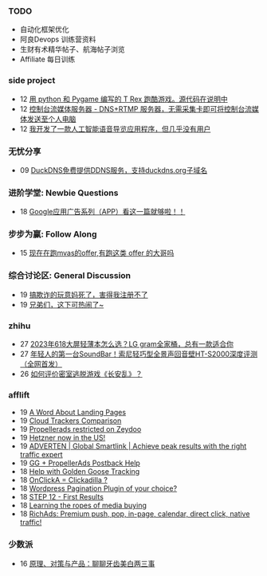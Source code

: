 ### TODO
-  自动化框架优化
-  阿良Devops 训练营资料
-  生财有术精华帖子、航海帖子浏览
-  Affiliate 每日训练

### side project
<!-- sideproject:START -->
-  12 [用 python 和 Pygame 编写的 T Rex 跑酷游戏。源代码在说明中](https://www.youtube.com/watch?v=pZySIXSelCA)
-  12 [控制台流媒体服务器 - DNS+RTMP 服务器，无需采集卡即可将控制台流媒体发送至个人电脑](https://github.com/Aioros/console-streaming-server)
-  12 [我开发了一款人工智能语音导览应用程序，但几乎没有用户](https://www.reddit.com/r/SideProject/comments/18gpp0e/ive_built_an_ai_audio_tour_app_but_have_almost_no/)<!-- sideproject:END -->


### 无忧分享
<!-- ruyo:START -->
-  09 [DuckDNS免费提供DDNS服务，支持duckdns.org子域名](https://51.ruyo.net/18593.html)<!-- ruyo:END -->

### 进阶学堂: Newbie Questions
<!-- advertcn1:START -->
-  18 [Google应用广告系列（APP）看这一篇就够啦！！](https://www.advertcn.com/thread-113715-1-1.html)<!-- advertcn1:END -->

### 步步为赢: Follow Along
<!-- advertcn2:START -->
-  15 [现在在跑mvas的offer,有跑这类 offer 的大哥吗](https://www.advertcn.com/thread-113665-1-1.html)<!-- advertcn2:END -->

### 综合讨论区: General Discussion
<!-- advertcn3:START -->
-  19 [搞欺诈的玩意妈死了，害得我注册不了](https://www.advertcn.com/thread-113724-1-1.html)
-  19 [兄弟们，这下可热闹了~](https://www.advertcn.com/thread-113720-1-1.html)<!-- advertcn3:END -->


### zhihu
<!-- zhihu:START -->
-  27 [2023年618大屏轻薄本怎么选？LG gram全家桶，总有一款适合你](http://zhuanlan.zhihu.com/p/632641888?utm_campaign=rss&utm_medium=rss&utm_source=rss&utm_content=title)
-  27 [年轻人的第一台SoundBar！索尼轻巧型全景声回音壁HT-S2000深度评测（全网首发）](http://zhuanlan.zhihu.com/p/630990296?utm_campaign=rss&utm_medium=rss&utm_source=rss&utm_content=title)
-  26 [如何评价密室逃脱游戏《长安乱》？](http://www.zhihu.com/question/563950552/answer/3045961312?utm_campaign=rss&utm_medium=rss&utm_source=rss&utm_content=title)<!-- zhihu:END -->

### afflift
<!-- afflift:START -->
-  19 [A Word About Landing Pages](https://afflift.com/f/threads/a-word-about-landing-pages.6908/)
-  19 [Cloud Trackers Comparison](https://afflift.com/f/threads/cloud-trackers-comparison.10165/)
-  19 [Propellerads restricted on Zeydoo](https://afflift.com/f/threads/propellerads-restricted-on-zeydoo.12482/)
-  19 [Hetzner now in the US!](https://afflift.com/f/threads/hetzner-now-in-the-us.7794/)
-  19 [ADVERTEN | Global Smartlink | Achieve peak results with the right traffic expert](https://afflift.com/f/threads/adverten-global-smartlink-achieve-peak-results-with-the-right-traffic-expert.7526/)
-  19 [GG + PropellerAds Postback Help](https://afflift.com/f/threads/gg-propellerads-postback-help.12473/)
-  18 [Help with Golden Goose Tracking](https://afflift.com/f/threads/help-with-golden-goose-tracking.12461/)
-  18 [OnClickA = Clickadilla ?](https://afflift.com/f/threads/onclicka-clickadilla.12408/)
-  18 [Wordpress Pagination Plugin of your choice?](https://afflift.com/f/threads/wordpress-pagination-plugin-of-your-choice.12481/)
-  18 [STEP 12 - First Results](https://afflift.com/f/threads/step-12-first-results.12323/)
-  18 [Learning the ropes of media buying](https://afflift.com/f/threads/learning-the-ropes-of-media-buying.12455/)
-  18 [RichAds: Premium push, pop, in-page, calendar, direct click, native traffic!](https://afflift.com/f/threads/richads-premium-push-pop-in-page-calendar-direct-click-native-traffic.991/)<!-- afflift:END -->

### 少数派
<!-- sspai:START -->
-  16 [原理、对策与产品：聊聊牙齿美白两三事](https://sspai.com/prime/story/teeth-whitening)<!-- sspai:END -->
